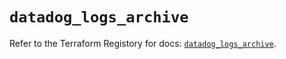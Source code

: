 # `datadog_logs_archive`

Refer to the Terraform Registory for docs: [`datadog_logs_archive`](https://registry.terraform.io/providers/datadog/datadog/3.23.0/docs/resources/logs_archive).
